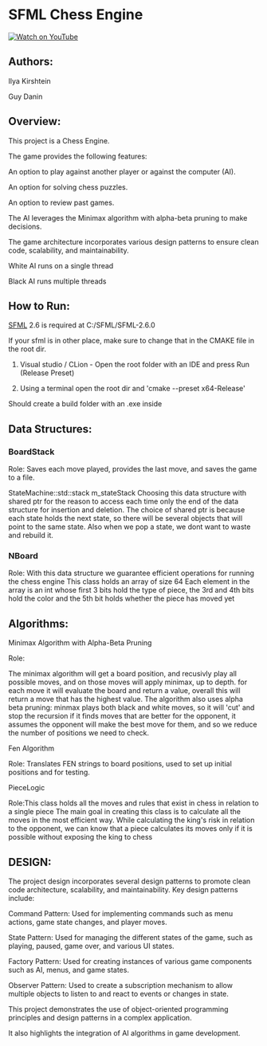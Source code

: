 # SFML Chess Engine

[![Watch on YouTube](https://img.shields.io/badge/Watch%20on-YouTube-red?logo=youtube&style=for-the-badge)](https://www.youtube.com/watch?v=P3rxAs5GV68)

## Authors: 

Ilya Kirshtein

Guy Danin

## Overview:

This project is a Chess Engine. 

The game provides the following features:

An option to play against another player or against the computer (AI).

An option for solving chess puzzles.

An option to review past games.

The AI leverages the Minimax algorithm with alpha-beta pruning to make decisions. 

The game architecture incorporates various design patterns to ensure clean code, scalability, and maintainability.

White AI runs on a single thread

Black AI runs multiple threads

## How to Run:

[SFML](https://www.sfml-dev.org/) 2.6 is required at C:/SFML/SFML-2.6.0

If your sfml is in other place, make sure to change that in the CMAKE file in the root dir.

1. Visual studio / CLion - Open the root folder with an IDE and press Run (Release Preset)
  
2. Using a terminal open the root dir and 'cmake --preset x64-Release'

Should create a build folder with an .exe inside

## Data Structures:

### BoardStack

Role: Saves each move played, provides the last move, and saves the game to a file.

StateMachine::std::stack<statePtr> m_stateStack 
Choosing this data structure with shared ptr for the reason to access each 
time only the end of the data structure for insertion and deletion. 
The choice of shared ptr is because each state holds the next state, 
so there will be several objects that will point to the same state.
Also when we pop a state, we dont want to waste and rebuild it.

### NBoard
Role: With this data structure we guarantee efficient operations for running the chess engine 
This class holds an array of size 64
Each element in the array is an int whose first 3 bits hold the type of piece, 
the 3rd and 4th bits hold the color and the 5th bit holds whether the piece has moved yet

## Algorithms:

Minimax Algorithm with Alpha-Beta Pruning

Role:

The minimax algorithm will get a board position, and recusivly play all possible moves, 
and on those moves will apply minimax, up to depth.
for each move it will evaluate the board and return a value,
overall this will return a move that has the highest value.
The algorithm also uses alpha beta pruning:
minmax plays both black and white moves, so
it will 'cut' and stop the recursion if it finds moves that are better for the opponent,
it assumes the opponent will make the best move for them, and so we reduce the number 
of positions we need to check.

Fen Algorithm

Role: Translates FEN strings to board positions, used to set up initial positions and for testing.

PieceLogic

Role:This class holds all the moves and rules that exist in chess in relation to a single piece
The main goal in creating this class is to calculate all the moves in the most efficient way. 
While calculating the king's risk in relation to the opponent, 
we can know that a piece calculates its moves only if it is possible without exposing the king to chess

## DESIGN:

The project design incorporates several design patterns to promote clean code architecture, scalability, and maintainability. Key design patterns include:

Command Pattern: Used for implementing commands such as menu actions, game state changes, and player moves.

State Pattern: Used for managing the different states of the game, such as playing, paused, game over, and various UI states.

Factory Pattern: Used for creating instances of various game components such as AI, menus, and game states.

Observer Pattern: Used to create a subscription mechanism to allow multiple objects to listen to and react to events or changes in state.


This project demonstrates the use of object-oriented programming principles and design patterns in a complex application. 

It also highlights the integration of AI algorithms in game development.


